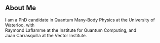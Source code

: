 ## About Me

I am a PhD candidate in Quantum Many-Body Physics at the University of Waterloo, with\
Raymond Laflamme at the Institute for Quantum Computing, and\
Juan Carrasquilla at the Vector Institute.